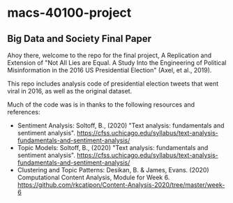# macs-40100-project

## Big Data and Society Final Paper

Ahoy there, welcome to the repo for the final project, A Replication and Extension of "Not All Lies are Equal. A Study Into the Engineering of Political Misinformation in the 2016 US Presidential Election" (Axel, et al., 2019).

This repo includes analysis code of presidential election tweets that went viral in 2016, as well as the original dataset.

Much of the code was is in thanks to the following resources and references:
- Sentiment Analysis: Soltoff, B., (2020) "Text analysis: fundamentals and sentiment analysis". https://cfss.uchicago.edu/syllabus/text-analysis-fundamentals-and-sentiment-analysis/
- Topic Models: Soltoff, B., (2020) "Text analysis: fundamentals and sentiment analysis". https://cfss.uchicago.edu/syllabus/text-analysis-fundamentals-and-sentiment-analysis/
- Clustering and Topic Patterns: Desikan, B. & James, Evans. (2020) Computational Content Analysis, Module for Week 6. https://github.com/rkcatipon/Content-Analysis-2020/tree/master/week-6
